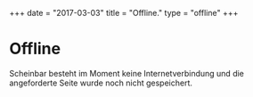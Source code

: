 +++
date = "2017-03-03"
title = "Offline."
type = "offline"
+++

# Offline

Scheinbar besteht im Moment keine Internetverbindung und die angeforderte Seite wurde noch nicht gespeichert.

